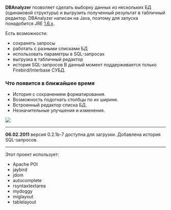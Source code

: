 **DBAnalyzer** позволяет сделать выборку данных из нескольких БД (одинаковой структуры) и выгрузить полученный результат в табличный редактор. DBAnalyzer написан на Java, поэтому  для запуска понадобится JRE [1.6.x](http://www.java.com/ru/download/chrome.jsp?locale=ru&host=www.java.com").

Есть возможности:
  * сохранять запросы
  * работать с разными списками БД
  * использовать параметры в SQL-запросах
  * выгрузка в табличный редактор
  * история SQL-запросов
В данный момент поддерживается только Firebird/Interbase СУБД.

### Что появится в ближайшее время ###
  * История с сохранением форматирования.
  * Возможность подогнать столбцы по их ширине.
  * Встроенный редактор списка БД.
  * Незначительные улучшения и изменения.

<img src='http://habreffect.ru/files/96c/b385e88aa/1.png'>
<hr />
<b>06.02.2011</b> версия 0.2.1b-7 доступна для загрузки. Добавлена история SQL-запросов.<br>
<hr />
Этот проект использует:<br>
<ul><li>Apache POI<br>
</li><li>jaybird<br>
</li><li>jdom<br>
</li><li>autocomplete<br>
</li><li>rsyntaxtextarea<br>
</li><li>mydoggy<br>
</li><li>miglayout<br>
</li><li>tablelayout